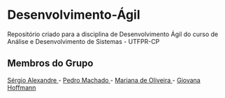 # Desenvolvimento-Ágil
Repositório criado para a disciplina de Desenvolvimento Ágil do curso de Análise e Desenvolvimento de Sistemas - UTFPR-CP

## Membros do Grupo
[ Sérgio Alexandre ](https://gibhub.com/Serg-Ale) - 
[ Pedro Machado ](https://github.com/Pedroooxx) - 
[ Mariana de Oliveira ](https://github.com/Matari73) - 
[ Giovana Hoffmann ](https://github.com/GiovanaHoffmann)
